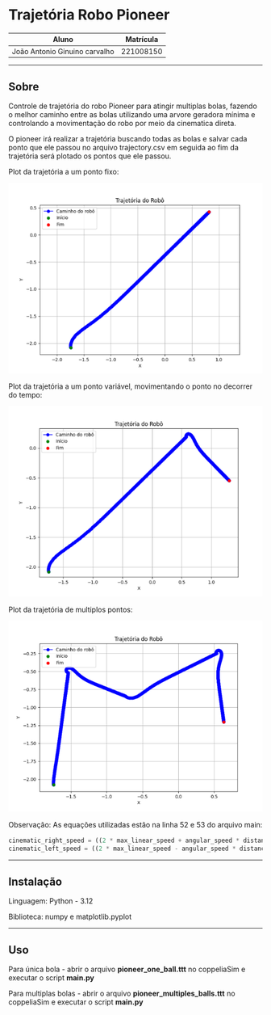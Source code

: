 # Trajetória Robo Pioneer

|             Aluno             | Matrícula |
|:-----------------------------:|:---------:|
| João Antonio Ginuino carvalho | 221008150 |


---

## Sobre

Controle de trajetória do robo Pioneer para atingir multiplas bolas, fazendo o melhor caminho entre as bolas utilizando uma arvore geradora mínima e controlando a movimentação do robo por meio da cinematica direta.

O pioneer irá realizar a trajetória buscando todas as bolas e salvar cada ponto que ele passou no arquivo trajectory.csv em seguida ao fim da trajetória será plotado os pontos que ele passou. 


Plot da trajetória a um ponto fixo:

![trajetória de multiplos](src/images/pontofixo.png)

Plot da trajetória a um ponto variável, movimentando o ponto no decorrer do tempo:

![trajetória de multiplos](src/images/pontovariavel.png)

Plot da trajetória de multiplos pontos:

![trajetória de multiplos](src/images/pontosmultiplos.png)

Observação: As equações utilizadas estão na linha 52 e 53 do arquivo main:

````python
cinematic_right_speed = ((2 * max_linear_speed + angular_speed * distance_between_wheels) / (2 * wheel_radio))
cinematic_left_speed = ((2 * max_linear_speed - angular_speed * distance_between_wheels) / (2 * wheel_radio))
````

---

## Instalação

Linguagem: Python - 3.12

Biblioteca: numpy e matplotlib.pyplot

---

## Uso

Para única bola - abrir o arquivo **pioneer_one_ball.ttt** no coppeliaSim e executar o script **main.py**

Para multiplas bolas - abrir o arquivo **pioneer_multiples_balls.ttt** no coppeliaSim e executar o script **main.py**